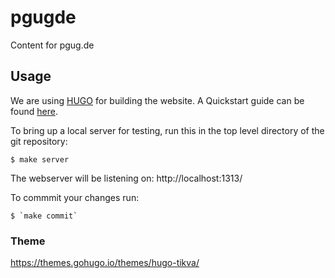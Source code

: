 # pgugde

Content for pgug.de


## Usage

We are using [HUGO](https://gohugo.io/) for building the website. A Quickstart guide can be found [here](https://gohugo.io/getting-started/quick-start/).

To bring up a local server for testing, run this in the top level directory of the git repository:

```
$ make server
```
The webserver will be listening on: http://localhost:1313/


To commmit your changes run:

```
$ `make commit`
```

### Theme

https://themes.gohugo.io/themes/hugo-tikva/
